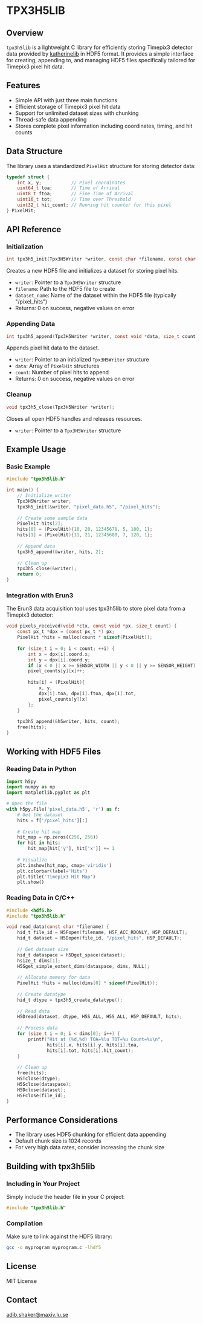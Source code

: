 # TPX3H5LIB

## Overview

`tpx3h5lib` is a lightweight C library for efficiently storing Timepix3 detector data provided by [katherinelib](https://github.com/petrmanek/libkatherine) in HDF5 format. It provides a simple interface for creating, appending to, and managing HDF5 files specifically tailored for Timepix3 pixel hit data.

## Features

- Simple API with just three main functions
- Efficient storage of Timepix3 pixel hit data
- Support for unlimited dataset sizes with chunking
- Thread-safe data appending
- Stores complete pixel information including coordinates, timing, and hit counts

## Data Structure

The library uses a standardized `PixelHit` structure for storing detector data:

```c
typedef struct {
    int x, y;           // Pixel coordinates
    uint64_t toa;       // Time of Arrival
    uint8_t ftoa;       // Fine Time of Arrival
    uint16_t tot;       // Time over Threshold
    uint32_t hit_count; // Running hit counter for this pixel
} PixelHit;
```

## API Reference

### Initialization

```c
int tpx3h5_init(Tpx3H5Writer *writer, const char *filename, const char *dataset_name);
```

Creates a new HDF5 file and initializes a dataset for storing pixel hits.

- `writer`: Pointer to a `Tpx3H5Writer` structure
- `filename`: Path to the HDF5 file to create
- `dataset_name`: Name of the dataset within the HDF5 file (typically "/pixel_hits")
- Returns: 0 on success, negative values on error

### Appending Data

```c
int tpx3h5_append(Tpx3H5Writer *writer, const void *data, size_t count);
```

Appends pixel hit data to the dataset.

- `writer`: Pointer to an initialized `Tpx3H5Writer` structure
- `data`: Array of `PixelHit` structures
- `count`: Number of pixel hits to append
- Returns: 0 on success, negative values on error

### Cleanup

```c
void tpx3h5_close(Tpx3H5Writer *writer);
```

Closes all open HDF5 handles and releases resources.

- `writer`: Pointer to a `Tpx3H5Writer` structure

## Example Usage

### Basic Example

```c
#include "tpx3h5lib.h"

int main() {
    // Initialize writer
    Tpx3H5Writer writer;
    tpx3h5_init(&writer, "pixel_data.h5", "/pixel_hits");
    
    // Create some sample data
    PixelHit hits[2];
    hits[0] = (PixelHit){10, 20, 12345678, 5, 100, 1};
    hits[1] = (PixelHit){11, 21, 12345680, 7, 120, 1};
    
    // Append data
    tpx3h5_append(&writer, hits, 2);
    
    // Clean up
    tpx3h5_close(&writer);
    return 0;
}
```

### Integration with Erun3

The Erun3 data acquisition tool uses tpx3h5lib to store pixel data from a Timepix3 detector:

```c
void pixels_received(void *ctx, const void *px, size_t count) {
    const px_t *dpx = (const px_t *) px;
    PixelHit *hits = malloc(count * sizeof(PixelHit));
    
    for (size_t i = 0; i < count; ++i) {
        int x = dpx[i].coord.x;
        int y = dpx[i].coord.y;
        if (x < 0 || x >= SENSOR_WIDTH || y < 0 || y >= SENSOR_HEIGHT) continue;
        pixel_counts[y][x]++;
        
        hits[i] = (PixelHit){
            x, y, 
            dpx[i].toa, dpx[i].ftoa, dpx[i].tot,
            pixel_counts[y][x]
        };
    }
    
    tpx3h5_append(&h5writer, hits, count);
    free(hits);
}
```

## Working with HDF5 Files

### Reading Data in Python

```python
import h5py
import numpy as np
import matplotlib.pyplot as plt

# Open the file
with h5py.File('pixel_data.h5', 'r') as f:
    # Get the dataset
    hits = f['/pixel_hits'][:]
    
    # Create hit map
    hit_map = np.zeros((256, 256))
    for hit in hits:
        hit_map[hit['y'], hit['x']] += 1
    
    # Visualize
    plt.imshow(hit_map, cmap='viridis')
    plt.colorbar(label='Hits')
    plt.title('Timepix3 Hit Map')
    plt.show()
```

### Reading Data in C/C++

```c
#include <hdf5.h>
#include "tpx3h5lib.h"

void read_data(const char *filename) {
    hid_t file_id = H5Fopen(filename, H5F_ACC_RDONLY, H5P_DEFAULT);
    hid_t dataset = H5Dopen(file_id, "/pixel_hits", H5P_DEFAULT);
    
    // Get dataset size
    hid_t dataspace = H5Dget_space(dataset);
    hsize_t dims[1];
    H5Sget_simple_extent_dims(dataspace, dims, NULL);
    
    // Allocate memory for data
    PixelHit *hits = malloc(dims[0] * sizeof(PixelHit));
    
    // Create datatype
    hid_t dtype = tpx3h5_create_datatype();
    
    // Read data
    H5Dread(dataset, dtype, H5S_ALL, H5S_ALL, H5P_DEFAULT, hits);
    
    // Process data
    for (size_t i = 0; i < dims[0]; i++) {
        printf("Hit at (%d,%d) TOA=%lu TOT=%u Count=%u\n", 
               hits[i].x, hits[i].y, hits[i].toa, 
               hits[i].tot, hits[i].hit_count);
    }
    
    // Clean up
    free(hits);
    H5Tclose(dtype);
    H5Sclose(dataspace);
    H5Dclose(dataset);
    H5Fclose(file_id);
}
```

## Performance Considerations

- The library uses HDF5 chunking for efficient data appending
- Default chunk size is 1024 records
- For very high data rates, consider increasing the chunk size

## Building with tpx3h5lib

### Including in Your Project

Simply include the header file in your C project:

```c
#include "tpx3h5lib.h"
```

### Compilation

Make sure to link against the HDF5 library:

```bash
gcc -o myprogram myprogram.c -lhdf5
```

## License

MIT License

## Contact

adib.shaker@maxiv.lu.se